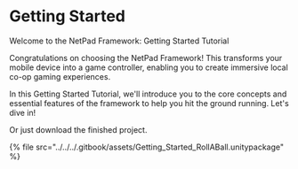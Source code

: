 # Getting Started

Welcome to the NetPad Framework: Getting Started Tutorial



Congratulations on choosing the NetPad Framework! This transforms your mobile device into a game controller, enabling you to create immersive local co-op gaming experiences.

&#x20;In this Getting Started Tutorial, we'll introduce you to the core concepts and essential features of the framework to help you hit the ground running. Let's dive in!



Or just download the finished project.

{% file src="../../../.gitbook/assets/Getting_Started_RollABall.unitypackage" %}

